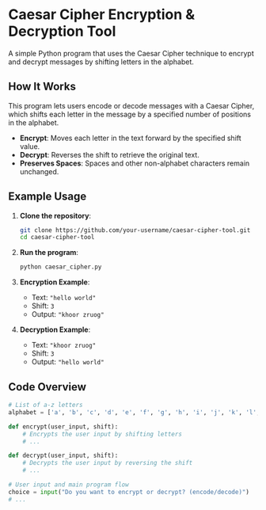 # Caesar Cipher Encryption & Decryption Tool

A simple Python program that uses the Caesar Cipher technique to encrypt and decrypt messages by shifting letters in the alphabet.

## How It Works

This program lets users encode or decode messages with a Caesar Cipher, which shifts each letter in the message by a specified number of positions in the alphabet.

- **Encrypt**: Moves each letter in the text forward by the specified shift value.
- **Decrypt**: Reverses the shift to retrieve the original text.
- **Preserves Spaces**: Spaces and other non-alphabet characters remain unchanged.

## Example Usage

1. **Clone the repository**:
    ```bash
    git clone https://github.com/your-username/caesar-cipher-tool.git
    cd caesar-cipher-tool
    ```

2. **Run the program**:
    ```bash
    python caesar_cipher.py
    ```

3. **Encryption Example**:
    - Text: `"hello world"`
    - Shift: `3`
    - Output: `"khoor zruog"`

4. **Decryption Example**:
    - Text: `"khoor zruog"`
    - Shift: `3`
    - Output: `"hello world"`

## Code Overview

```python
# List of a-z letters
alphabet = ['a', 'b', 'c', 'd', 'e', 'f', 'g', 'h', 'i', 'j', 'k', 'l', 'm', 'n', 'o', 'p', 'q', 'r', 's', 't', 'u', 'v', 'w', 'x', 'y', 'z']

def encrypt(user_input, shift):
    # Encrypts the user input by shifting letters
    # ...

def decrypt(user_input, shift):
    # Decrypts the user input by reversing the shift
    # ...

# User input and main program flow
choice = input("Do you want to encrypt or decrypt? (encode/decode)")
# ...